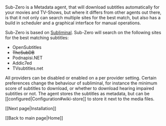 Sub-Zero is a Metadata agent, that will download subtitles automatically for your movies and TV-Shows, but where it differs from other agents out there, is that it not only can search multiple sites for the best match, but also has a build in scheduler and a graphical interface for manual operations.  

Sub-Zero is based on [Subliminal](https://github.com/bramwalet/Subliminal.bundle). 
Sub-Zero will search on the following sites for the best matching subtitles:

* OpenSubtitles
* ~~TheSubDB~~
* Podnapisi.NET
* Addic7ed
* TVsubtitles.net

All providers can be disabled or enabled on a per provider setting. Certain preferences change the behaviour of subliminal, for instance the minimum score of subtitles to download, or whether to download hearing impaired subtitles or not. The agent stores the subtitles as metadata, but can be [[configured|Configuration#wiki-store]] to store it next to the media files.

[[Next page|Installation]]

[[Back to main page|Home]]